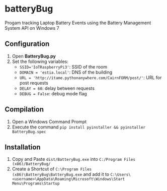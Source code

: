 # batteryBug
Progam tracking Laptop Battery Events using the Battery Management System API on Windows 7

## Configuration
1. Open **BatteryBug.py** 
2. Set the following variables:
    - `SSID='IoTRaspberryPi3'`: SSID of the room
    - `DOMAIN = 'estia.local'`: DNS of the building
    - `URL = 'http://itame.pythonanywhere.com/CairnFORM/post/'`: URL for post requests
    - `DELAY = 60`:  delay between requests
    - `DEBUG = False`: debug mode flag

## Compilation
1. Open a Windows Command Prompt
2. Execute the command `pip install pyinstaller && pyinstaller BatteryBug.spec`

## Installation
1. Copy and Paste `dist/BatteryBug.exe` into `C:/Program Files (x86)/BatteryBug/`
2. Create a Shortcut of `C:\Program Files (x86)\BatteryBug\BatteryBug.exe` and add it to `C:\Users\<username>\AppData\Roaming\Microsoft\Windows\Start Menu\Programs\Startup`